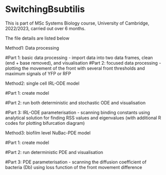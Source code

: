 # SwitchingBsubtilis

This is part of MSc Systems Biology course, University of Cambridge, 2022/2023, carried out over 6 months.

The file details are listed below

Method1: Data processing 

 #Part 1: basic data processing - import data into two data frames, clean (end + base removed), and visualisation 
 #Part 2: focused data processing - plotting the movement of the front with several front thresholds and maximum signals of YFP or RFP

Method2: single cell IRL-ODE model

#Part 1: create model

#Part 2: run both deterministic and stochastic ODE and visualisation

#Part 3: IRL-ODE parameterisation - scanning binding constants using analytical solution for finding RSS values and eigenvalues (with additional R codes for plotting bifurcation diagram) 

Method3: biofilm level NuBac-PDE model

#Part 1: create model

#Part 2: run deterministic PDE and visualisation

#Part 3: PDE parameterisation - scanning the diffusion coefficient of bacteria (Db) using loss function of the front movement difference
